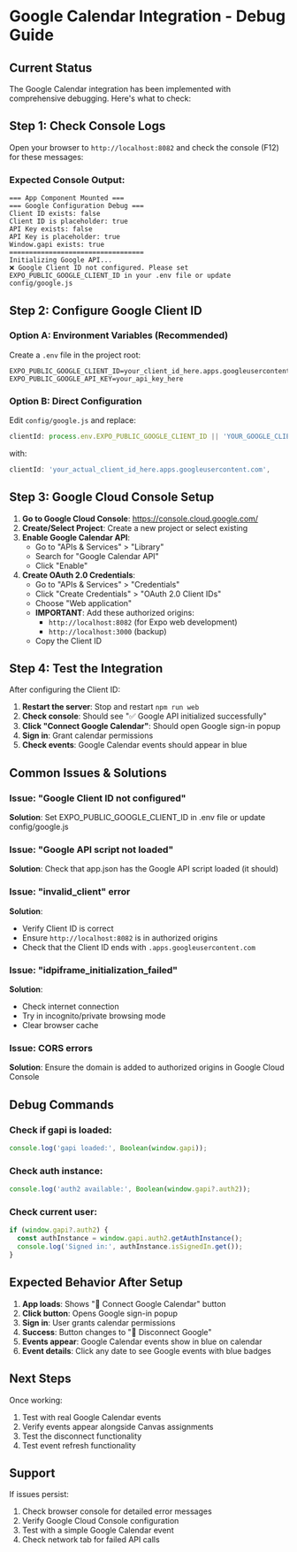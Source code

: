 # Google Calendar Integration - Debug Guide

## Current Status
The Google Calendar integration has been implemented with comprehensive debugging. Here's what to check:

## Step 1: Check Console Logs
Open your browser to `http://localhost:8082` and check the console (F12) for these messages:

### Expected Console Output:
```
=== App Component Mounted ===
=== Google Configuration Debug ===
Client ID exists: false
Client ID is placeholder: true
API Key exists: false
API Key is placeholder: true
Window.gapi exists: true
==================================
Initializing Google API...
❌ Google Client ID not configured. Please set EXPO_PUBLIC_GOOGLE_CLIENT_ID in your .env file or update config/google.js
```

## Step 2: Configure Google Client ID

### Option A: Environment Variables (Recommended)
Create a `.env` file in the project root:
```env
EXPO_PUBLIC_GOOGLE_CLIENT_ID=your_client_id_here.apps.googleusercontent.com
EXPO_PUBLIC_GOOGLE_API_KEY=your_api_key_here
```

### Option B: Direct Configuration
Edit `config/google.js` and replace:
```javascript
clientId: process.env.EXPO_PUBLIC_GOOGLE_CLIENT_ID || 'YOUR_GOOGLE_CLIENT_ID_HERE',
```
with:
```javascript
clientId: 'your_actual_client_id_here.apps.googleusercontent.com',
```

## Step 3: Google Cloud Console Setup

1. **Go to Google Cloud Console**: https://console.cloud.google.com/
2. **Create/Select Project**: Create a new project or select existing
3. **Enable Google Calendar API**:
   - Go to "APIs & Services" > "Library"
   - Search for "Google Calendar API"
   - Click "Enable"
4. **Create OAuth 2.0 Credentials**:
   - Go to "APIs & Services" > "Credentials"
   - Click "Create Credentials" > "OAuth 2.0 Client IDs"
   - Choose "Web application"
   - **IMPORTANT**: Add these authorized origins:
     - `http://localhost:8082` (for Expo web development)
     - `http://localhost:3000` (backup)
   - Copy the Client ID

## Step 4: Test the Integration

After configuring the Client ID:

1. **Restart the server**: Stop and restart `npm run web`
2. **Check console**: Should see "✅ Google API initialized successfully"
3. **Click "Connect Google Calendar"**: Should open Google sign-in popup
4. **Sign in**: Grant calendar permissions
5. **Check events**: Google Calendar events should appear in blue

## Common Issues & Solutions

### Issue: "Google Client ID not configured"
**Solution**: Set EXPO_PUBLIC_GOOGLE_CLIENT_ID in .env file or update config/google.js

### Issue: "Google API script not loaded"
**Solution**: Check that app.json has the Google API script loaded (it should)

### Issue: "invalid_client" error
**Solution**: 
- Verify Client ID is correct
- Ensure `http://localhost:8082` is in authorized origins
- Check that the Client ID ends with `.apps.googleusercontent.com`

### Issue: "idpiframe_initialization_failed"
**Solution**: 
- Check internet connection
- Try in incognito/private browsing mode
- Clear browser cache

### Issue: CORS errors
**Solution**: Ensure the domain is added to authorized origins in Google Cloud Console

## Debug Commands

### Check if gapi is loaded:
```javascript
console.log('gapi loaded:', Boolean(window.gapi));
```

### Check auth instance:
```javascript
console.log('auth2 available:', Boolean(window.gapi?.auth2));
```

### Check current user:
```javascript
if (window.gapi?.auth2) {
  const authInstance = window.gapi.auth2.getAuthInstance();
  console.log('Signed in:', authInstance.isSignedIn.get());
}
```

## Expected Behavior After Setup

1. **App loads**: Shows "📅 Connect Google Calendar" button
2. **Click button**: Opens Google sign-in popup
3. **Sign in**: User grants calendar permissions
4. **Success**: Button changes to "📅 Disconnect Google"
5. **Events appear**: Google Calendar events show in blue on calendar
6. **Event details**: Click any date to see Google events with blue badges

## Next Steps

Once working:
1. Test with real Google Calendar events
2. Verify events appear alongside Canvas assignments
3. Test the disconnect functionality
4. Test event refresh functionality

## Support

If issues persist:
1. Check browser console for detailed error messages
2. Verify Google Cloud Console configuration
3. Test with a simple Google Calendar event
4. Check network tab for failed API calls

